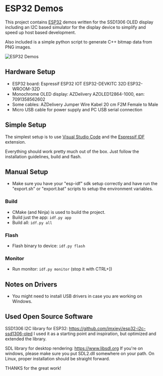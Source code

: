 # ESP32 Demos

This project contains [ESP32](https://en.wikipedia.org/wiki/ESP32) demos written for the SSD1306 OLED display
including an I2C based simulator for the display device to simplify and speed up host based development.

Also included is a simple python script to generate C++ bitmap data from PNG images.

![ESP32 Demos](screenshots/esp32_boing.gif)

## Hardware Setup

* ESP32 board: Espressif ESP32 IOT ESP32-DEVKITC 32D ESP32-WROOM-32D
* Monochrome OLED display: AZDelivery AZOLED12864-1000, ean: 7091358562602
* Some cables: AZDelivery Jumper Wire Kabel 20 cm F2M Female to Male
* Micro USB cable for power supply and PC USB serial connection

## Simple Setup

The simplest setup is to use [Visual Studio Code](https://code.visualstudio.com/)
and the [Espressif IDF](https://github.com/espressif/vscode-esp-idf-extension/blob/HEAD/docs/ONBOARDING.md)
extension.

Everything should work pretty much out of the box. Just follow the
installation guidelines, build and flash.

## Manual Setup

* Make sure you have your "esp-idf" sdk setup correctly and have run the
"export.sh" or "export.bat" scripts to setup the environment variables.

### Build

* CMake (and Ninja) is used to build the project.
* Build just the app: `idf.py app`
* Build all: `idf.py all`

### Flash

* Flash binary to device: `idf.py flash`

### Monitor

* Run monitor: `idf.py monitor` (stop it with CTRL+])

## Notes on Drivers

* You might need to install USB drivers in case you are working on Windows.

## Used Open Source Software

SSD1306 I2C library for ESP32: https://github.com/imxieyi/esp32-i2c-ssd1306-oled
I used it as a starting point and inspiration, but optimized and extended the library.

SDL library for desktop rendering: https://www.libsdl.org
If you're on windows, please make sure you put SDL2.dll somewhere on your path.
On Linux, proper installation should be straight forward.

THANKS for the great work!
